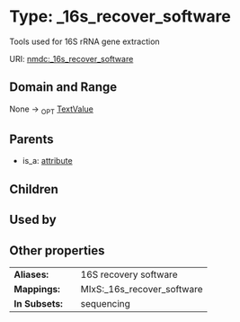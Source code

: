 
# Type: _16s_recover_software


Tools used for 16S rRNA gene extraction

URI: [nmdc:_16s_recover_software](https://microbiomedata/meta/_16s_recover_software)


## Domain and Range

None ->  <sub>OPT</sub> [TextValue](TextValue.md)

## Parents

 *  is_a: [attribute](attribute.md)

## Children


## Used by


## Other properties

|  |  |  |
| --- | --- | --- |
| **Aliases:** | | 16S recovery software |
| **Mappings:** | | MIxS:_16s_recover_software |
| **In Subsets:** | | sequencing |

